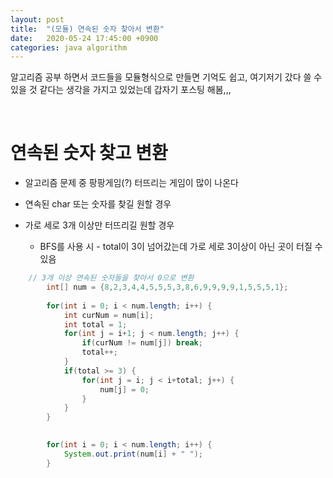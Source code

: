 ```yaml
---
layout: post
title:  "(모듈) 연속된 숫자 찾아서 변환"
date:   2020-05-24 17:45:00 +0900
categories: java algorithm 
---
```



알고리즘 공부 하면서 코드들을 모듈형식으로 만들면 기억도 쉽고, 여기저기 갔다 쓸 수 있을 것 같다는 생각을 가지고 있었는데 갑자기 포스팅 해봄,,,

<br>

# 연속된 숫자 찾고 변환

* 알고리즘 문제 중 팡팡게임(?) 터뜨리는 게임이 많이 나온다

* 연속된 char 또는 숫자를 찾길 원할 경우

* 가로 세로 3개 이상만 터뜨리길 원할 경우

  * BFS를 사용 시 - total이 3이 넘어갔는데 가로 세로 3이상이 아닌 곳이 터질 수 있음

   

```java
    // 3개 이상 연속된 숫자들을 찾아서 0으로 변환 
		int[] num = {8,2,3,4,4,5,5,5,3,8,6,9,9,9,9,1,5,5,5,1};
		
		for(int i = 0; i < num.length; i++) {
			int curNum = num[i];
			int total = 1;
			for(int j = i+1; j < num.length; j++) {
				if(curNum != num[j]) break;
				total++;
			}
			if(total >= 3) {
				for(int j = i; j < i+total; j++) {
					num[j] = 0;
				}
			}
		}

		
		for(int i = 0; i < num.length; i++) {
			System.out.print(num[i] + " ");
		}
```

